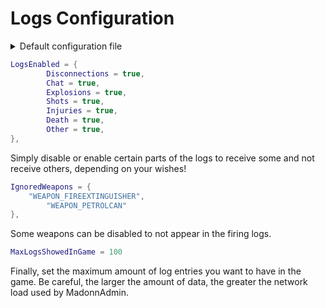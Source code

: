 # Logs Configuration

<details>

<summary>Default configuration file</summary>

```lua
LOGS = {

	LogsEnabled = {
		Disconnections = true,
		Chat = true,
		Explosions = true,
		Shots = true,
		Injuries = true,
		Death = true,
		Other = true,
	},

	-- Other logs can be edited in custom folders (client and server)

	IgnoredWeapons = {
		"WEAPON_FIREEXTINGUISHER",
        "WEAPON_PETROLCAN"
	},

	MaxLogsShowedInGame = 100
}
```

</details>

```lua
LogsEnabled = {
		Disconnections = true,
		Chat = true,
		Explosions = true,
		Shots = true,
		Injuries = true,
		Death = true,
		Other = true,
},
```

Simply disable or enable certain parts of the logs to receive some and not receive others, depending on your wishes!

```lua
IgnoredWeapons = {
	"WEAPON_FIREEXTINGUISHER",
        "WEAPON_PETROLCAN"
},
```

Some weapons can be disabled to not appear in the firing logs.

```lua
MaxLogsShowedInGame = 100
```

Finally, set the maximum amount of log entries you want to have in the game. Be careful, the larger the amount of data, the greater the network load used by MadonnAdmin.
